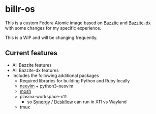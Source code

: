 # billr-os

This is a custom Fedora Atomic image based on [Bazzite](https://bazzite.gg) and [Bazzite-dx](https://dev.bazzite.gg) with some changes for my specific experience.

This is a WIP and will be changing frequently.

## Current features
- All Bazzite features
- All Bazzite-dx features
- Includes the following additional packages
  - Required libraries for building Python and Ruby locally
  - [neovim](https://neovim.io) + python3-neovim
  - [mosh](https://mosh.org)
  - plasma-workspace-x11
    - so [Synergy](https://symless.com/synergy) / [Deskflow](https://github.com/deskflow/deskflow) can run in X11 vs Wayland
  - tmux